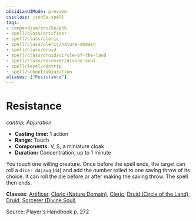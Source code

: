 ```yaml
---
obsidianUIMode: preview
cssclass: json5e-spell
tags:
- compendium/src/5e/phb
- spell/class/artificer
- spell/class/cleric
- spell/class/cleric/nature-domain
- spell/class/druid
- spell/class/druid/circle-of-the-land
- spell/class/sorcerer/divine-soul
- spell/level/cantrip
- spell/school/abjuration
aliases: ["Resistance"]
---
```

# Resistance
*cantrip, Abjuration*  

- **Casting time:** 1 action
- **Range:** Touch
- **Components:** V, S, a miniature cloak
- **Duration:** Concentration, up to 1 minute

You touch one willing creature. Once before the spell ends, the target can roll a `dice: d4|avg` (`d4`) and add the number rolled to one saving throw of its choice. It can roll the die before or after making the saving throw. The spell then ends.

**Classes**: [Artificer](/compendium/classes/artificer-tce.md), [Cleric (Nature Domain)](/compendium/classes/cleric-nature-domain.md), [Cleric](/compendium/classes/cleric.md), [Druid (Circle of the Land)](/compendium/classes/druid-circle-of-the-land.md), [Druid](/compendium/classes/druid.md), [Sorcerer (Divine Soul)](/compendium/classes/sorcerer-divine-soul-xge.md)

Source: Player's Handbook p. 272
